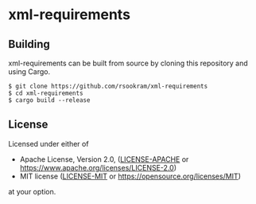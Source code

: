 # xml-requirements

## Building

xml-requirements can be built from source by cloning this repository and using
Cargo.

```
$ git clone https://github.com/rsookram/xml-requirements
$ cd xml-requirements
$ cargo build --release
```

## License

Licensed under either of

 * Apache License, Version 2.0, ([LICENSE-APACHE](LICENSE-APACHE) or
   https://www.apache.org/licenses/LICENSE-2.0)
 * MIT license ([LICENSE-MIT](LICENSE-MIT) or
   https://opensource.org/licenses/MIT)

at your option.

